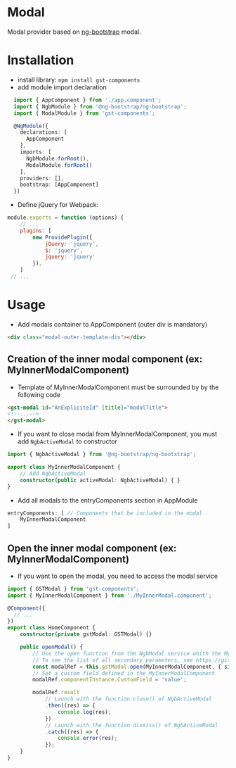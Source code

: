 # Modal

Modal provider based on [ng-bootstrap](https://github.com/ng-bootstrap/ng-bootstrap) modal.

# Installation

* install library: `npm install gst-components`
* add module import declaration

```typescript
  import { AppComponent } from './app.component';
  import { NgbModule } from '@ng-bootstrap/ng-bootstrap';
  import { ModalModule } from 'gst-components';

  @NgModule({
    declarations: [
      AppComponent
    ],
    imports: [
      NgbModule.forRoot(),
      ModalModule.forRoot()
    ],
    providers: [],
    bootstrap: [AppComponent]
  })
```

* Define jQuery for Webpack:

```js
module.exports = function (options) {
    // ...
    plugins: [
        new ProvidePlugin({
            jQuery: 'jquery',
            $: 'jquery',
            jquery: 'jquery'
        }),
    ]
 // ...
```

# Usage

* Add modals container to AppComponent (outer div is mandatory)

```html
<div class="modal-outer-template-div"></div>
```

## Creation of the inner modal component (ex: MyInnerModalComponent)

* Template of MyInnerModalComponent must be surrounded by by the following code

```html
<gst-modal id="AnExpliciteId" [title]="modalTitle">
<!--...-->
</gst-modal>
```

* If you want to close modal from MyInnerModalComponent, you must add `NgbActiveModal` to constructor

```typescript
import { NgbActiveModal } from '@ng-bootstrap/ng-bootstrap';

export class MyInnerModalComponent {
    // Add NgbActiveModal
    constructor(public activeModal: NgbActiveModal) { }
}
```

* Add all modals to the entryComponents section in AppModule

```typescript
entryComponents: [ // Components that be included in the modal
    MyInnerModalComponent
]
```

## Open the inner modal component (ex: MyInnerModalComponent)

* If you want to open the modal, you need to access the modal service

```typescript
import { GSTModal } from 'gst-components';
import { MyInnerModalComponent } from './MyInnerModal.component';

@Component({
  // ...
})
export class HomeComponent {
    constructor(private gstModal: GSTModal) {}

    public openModal() {
        // Use the open function from the NgbModal service whith the MyInnerModalComponent as first parameter
        // To see the list of all secondary parameters, see https://github.com/ng-bootstrap/ng-bootstrap/blob/master/src/modal/modal.ts
        const modalRef = this.gstModal.open(MyInnerModalComponent, { size: 'sm' });
        // Set a custom field defined in the MyInnerModalComponent
        modalRef.componentInstance.CustomField = 'value';

        modalRef.result
            // Launch with the function close() of NgbActiveModal
            .then((res) => {
                console.log(res);
            })
            // Launch with the function dismiss() of NgbActiveModal
            .catch((res) => {
                console.error(res);
            });
    }
}
```

